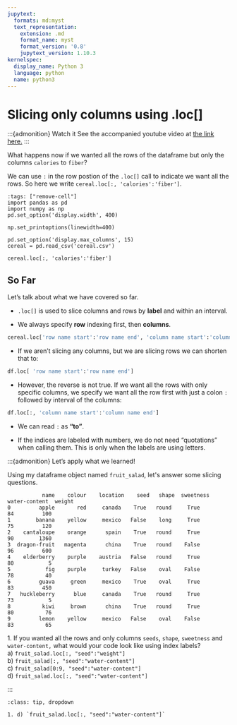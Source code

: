```yaml
---
jupytext:
  formats: md:myst
  text_representation:
    extension: .md
    format_name: myst
    format_version: '0.8'
    jupytext_version: 1.10.3
kernelspec:
  display_name: Python 3
  language: python
  name: python3
---
```


# Slicing only columns using .loc\[\]

:::{admonition} Watch it
See the accompanied youtube video at <a href="https://www.youtube.com/embed/W88f5DAl9hk?rel=0?start=651&end=758" target="_blank">the link here.</a>
:::

What happens now if we wanted all the rows of the dataframe but only the
columns `calories` to `fiber`?

We can use `:` in the row postion of the `.loc[]` call to indicate we
want all the rows. So here we write `cereal.loc[:, 'calories':'fiber']`.

```{code-cell} ipython3
:tags: ["remove-cell"]
import pandas as pd
import numpy as np
pd.set_option('display.width', 400)

np.set_printoptions(linewidth=400)

pd.set_option('display.max_columns', 15)
cereal = pd.read_csv('cereal.csv')
```

```{code-cell} ipython3
cereal.loc[:, 'calories':'fiber']
```


## So Far

Let’s talk about what we have covered so far.

- `.loc[]` is used to slice columns and rows by **label** and within
    an interval.

- We always specify **row** indexing first, then **columns**.


``` python
cereal.loc['row name start':'row name end', 'column name start':'column name end']
```

- If we aren’t slicing any columns, but we are slicing rows we can
    shorten that to:

``` python
df.loc[ 'row name start':'row name end']
```

- However, the reverse is not true. If we want all the rows with only
    specific columns, we specify we want all the row first with just a
    colon `:` followed by interval of the columns:

``` python
df.loc[:, 'column name start':'column name end']
```

- We can read `:` as **“to”**.

- If the indices are labeled with numbers, we do not need “quotations”
    when calling them. This is only when the labels are using letters.

:::{admonition} Let’s apply what we learned!

Using my dataframe object named `fruit_salad`, let's answer some slicing questions.

```out
           name    colour    location    seed   shape  sweetness   water-content  weight
0         apple       red     canada    True   round     True          84         100
1        banana    yellow     mexico   False    long     True          75         120
2    cantaloupe    orange      spain    True   round     True          90        1360
3  dragon-fruit   magenta      china    True   round    False          96         600
4    elderberry    purple    austria   False   round     True          80           5
5           fig    purple     turkey   False    oval    False          78          40
6         guava     green     mexico    True    oval     True          83         450
7   huckleberry      blue     canada    True   round     True          73           5
8          kiwi     brown      china    True   round     True          80          76
9         lemon    yellow     mexico   False    oval    False          83          65
```

1\. If you wanted all the rows and only columns `seeds`, `shape`, `sweetness` and `water-content,` what would your code look like using index labels?                     
a) `fruit_salad.loc[:, "seed":"weight"]`            
b) `fruit_salad[:, "seed":"water-content"]`            
c) `fruit_salad[0:9, "seed":"water-content"]`             
d) `fruit_salad.loc[:, "seed":"water-content"]`                        

:::

```{admonition} Solutions!
:class: tip, dropdown

1. d) `fruit_salad.loc[:, "seed":"water-content"]`           

```
